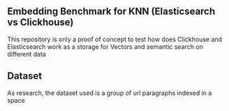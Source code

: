 ## Embedding Benchmark for KNN (Elasticsearch vs Clickhouse)
This repository is only a proof of concept to test how does Clickhouse and Elasticsearch work as a storage for Vectors and semantic search on different data

## Dataset
As research, the dataset used is a group of url paragraphs indexed in a space 
